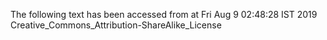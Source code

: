 The following text has been accessed from at Fri Aug 9 02:48:28 IST 2019
Creative_Commons_Attribution-ShareAlike_License
